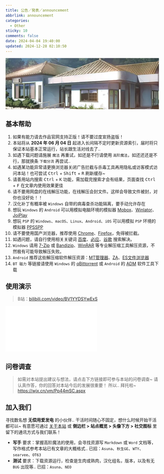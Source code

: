 ```yaml
---
title: 公告／発表／announcement
abbrlink: announcement
categories:
  - Other
sticky: 10
comments: false
date: 2024-04-04 19:40:00
updated: 2024-12-28 02:10:50
---
```


![春日野医院](/img/kasugano-clinic.webp)

## 基本帮助

1. 如果有能力请去作品官网支持正版！请不要过度宣扬盗版！
2. 本站将从 **2024 年 06 月 04 日** 起进入长间隔不定时更新资源索引，届时将只保证本站基本正常运行，站长跟生活对线去了..
3. 如遇下载问题请施展 `魔法` 再重试，如还是不行请使用 `高阶魔法`，如还还还是不行，那就换条 `下载分流` 再尝试..
4. 如遇某功能异常请更换浏览器关闭广告拦截与杀毒工具再用隐私或访客模式访问本站！也可尝试 <kbd>Ctrl</kbd> + <kbd>Shift</kbd> + <kbd>R</kbd> 刷新缓存~
5. 请善用站内搜索 <kbd>Ctrl</kbd> + <kbd>K</kbd> 功能，需加载完搜索才会有结果，页面查找 <kbd>Ctrl</kbd> + <kbd>F</kbd> 在文章内使用效果更佳
6. 请不要用网盘的在线解压功能，在线解压会封文件。这样会导致文件被封，对你也没好处！！
7. 汉化补丁有概率被 `Windows` 自带的病毒查杀功能隔离，要手动允许存在
8. 想玩 `Windows` 的 `Android` 可以用模拟电脑环境的模拟器 [Mobox](https://github.com/olegos2/mobox/blob/main/README-zh_CN.md)、[Winlator](https://winlator.org/)、[JoiPlay](https://joiplay.org/)
9. 想玩 `PSP` 的 `Windows`、`macOS`、`Linux`、`Android`、`iOS` 可以用模拟 `PSP` 环境的模拟器 [PPSSPP](https://www.ppsspp.org/)
10. 请不要使用国产浏览器，推荐使用 [Chrome](https://www.google.com/intl/zh-CN/chrome/)、[Firefox](https://www.mozilla.org/zh-CN/firefox/)，免得被拦截。
11. 如遇问题，请自行使用相关关键词 [百度](https://www.baidu.com/)、[必应](https://www.bing.com/)、[谷歌](https://www.google.com/) 搜索解决。
12. `Windows` 请用 [7-Zip](https://sparanoid.com/lab/7z/) 或 [Bandizip](https://www.bandisoft.com/bandizip/)、[WinRAR](https://www.win-rar.com/) 等专业解压缩工具解压资源，不然极有可能导致解压失败。
13. `Android` 推荐这些解压缩软件解压资源：[MT管理器](https://mt2.cn/)、[ZA](https://play.google.com/store/apps/details?id=ru.zdevs.zarchiver&pcampaignid=web_share)、[ES文件浏览器](http://www.estrongs.com/)
14. `BT 磁力` 等链接请使用 `Windows` 的 [qBittorrent](https://github.com/c0re100/qBittorrent-Enhanced-Edition) 或 `Android` 的 [ADM](https://play.google.com/store/apps/details?id=com.dv.adm&pcampaignid=web_share) 软件工具下载

## 使用演示

> B站：[bilibili.com/video/BV1YYDSYwExS](https://www.bilibili.com/video/BV1YYDSYwExS/?share_source=copy_web&vd_source=fad28c3dbd9214bb50e66f8dd77d9f46)

<iframe src="//player.bilibili.com/player.html?isOutside=true&aid=113441243205169&bvid=BV1YYDSYwExS&cid=26655394707&p=1&autoplay=0&t=8" scrolling="no" border="0" frameborder="no" framespacing="0" allowfullscreen="true"></iframe>

## 问卷调查

> 如需对本站提出建议与想法，请点击下方链接即可参与本站的问卷调查~
> 请认真作答，你的回答对本站今后的发展很重要！ 所以.. 拜托啦~
> <https://wjx.cn/vm/Pp44mSC.aspx>

## 加入我们

寻找数名想 **无偿用爱发电** 的小伙伴..
干活时间随心不固定，想什么时候开始干活都可以~
有意愿可通过 [关于本站](/about/) 或 **侧边栏 > 站点概览 > 头像下方 > 社交图标** 里留下的通讯方式与我们联系！

- **写手**
  要求：掌握高阶魔法的使用，会寻找资源写 `Markdown` 或 `Word` 文档等，写作格式参考本站已有文章的大概格式..
  已招：`Asuna`、`秋生GE`、`WTY`、`searvee`、`OT63`
- **测试**
  要求：下载资源运行，检查是生肉或熟肉，汉化组名，版本，以及有无 `BUG` 出现等..
  已招：`Asuna`、`NEO`
